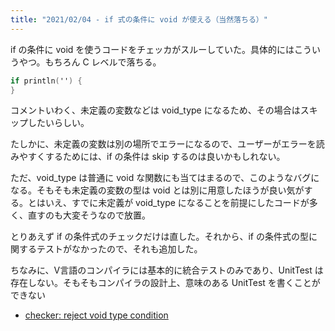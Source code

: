 ```yaml
---
title: "2021/02/04 - if 式の条件に void が使える（当然落ちる）"
---
```


if の条件に void を使うコードをチェッカがスルーしていた。具体的にはこういうやつ。もちろん C レベルで落ちる。

```v
if println('') {
}
```

コメントいわく、未定義の変数などは void_type になるため、その場合はスキップしたいらしい。

たしかに、未定義の変数は別の場所でエラーになるので、ユーザーがエラーを読みやすくするためには、if の条件は skip するのは良いかもしれない。

ただ、void_type は普通に void な関数にも当てはまるので、このようなバグになる。そもそも未定義の変数の型は void とは別に用意したほうが良い気がする。とはいえ、すでに未定義が void_type になることを前提にしたコードが多く、直すのも大変そうなので放置。

とりあえず if の条件式のチェックだけは直した。それから、if の条件式の型に関するテストがなかったので、それも追加した。

ちなみに、V言語のコンパイラには基本的に統合テストのみであり、UnitTest は存在しない。そもそもコンパイラの設計上、意味のある UnitTest を書くことができない

- [checker: reject void type condition](https://github.com/vlang/v/pull/8737)
